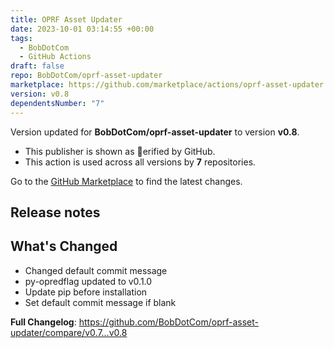 ```yaml
---
title: OPRF Asset Updater
date: 2023-10-01 03:14:55 +00:00
tags:
  - BobDotCom
  - GitHub Actions
draft: false
repo: BobDotCom/oprf-asset-updater
marketplace: https://github.com/marketplace/actions/oprf-asset-updater
version: v0.8
dependentsNumber: "7"
---
```



Version updated for **BobDotCom/oprf-asset-updater** to version **v0.8**.
- This publisher is shown as erified by GitHub.
- This action is used across all versions by **7** repositories.

Go to the [GitHub Marketplace](https://github.com/marketplace/actions/oprf-asset-updater) to find the latest changes.

## Release notes

## What's Changed

- Changed default commit message
- py-opredflag updated to v0.1.0
- Update pip before installation
- Set default commit message if blank

**Full Changelog**: https://github.com/BobDotCom/oprf-asset-updater/compare/v0.7...v0.8
